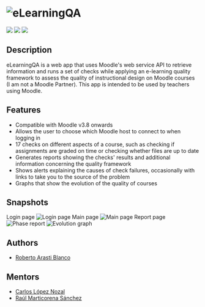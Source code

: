 # ![eLearningQA](https://github.com/ada1012/eLearningQA/blob/main/Memo/plantillaLatex-master/img/FullLogo.png?raw=true)

[![](https://github.com/ada1012/eLearningQA/actions/workflows/maven.yml/badge.svg)](https://github.com/ada1012/eLearningQA/actions/workflows/maven.yml)
[![](https://img.shields.io/github/deployments/RobertoArastiBlanco/eLearningQA/elearningqa?label=Heroku%20deployment&style=plastic)](https://elearningqa.herokuapp.com)
[![](https://sonarcloud.io/api/project_badges/measure?project=ada1012_eLearningQA&metric=alert_status)](https://sonarcloud.io/summary/overall?id=ada1012_eLearningQA)
## Description

eLearningQA is a web app that uses Moodle's web service 
API to retrieve information and runs a set of checks
while applying an e-learning quality framework to
assess the quality of instructional design on 
Moodle courses (I am not a Moodle Partner). 
This app is intended to be used by 
teachers using Moodle.


## Features

- Compatible with Moodle v3.8 onwards
- Allows the user to choose which Moodle host to connect to when logging in
- 17 checks on different aspects of a course, such as checking if assignments are graded on time or checking whether files are up to date
- Generates reports showing the checks' results and additional information concerning the quality framework
- Shows alerts explaining the causes of check failures, occasionally with links to take you to the source of the problem
- Graphs that show the evolution of the quality of courses

## Snapshots
Login page
![Login page](https://github.com/RobertoArastiBlanco/eLearningQA/blob/main/Memo/plantillaLatex-master/img/Login.PNG?raw=true)
Main page
![Main page](https://github.com/RobertoArastiBlanco/eLearningQA/blob/main/Memo/plantillaLatex-master/img/ListaCursos.PNG?raw=true)
Report page
![Phase report](https://github.com/RobertoArastiBlanco/eLearningQA/blob/main/Memo/plantillaLatex-master/img/InformeFases.PNG?raw=true)
![Evolution graph](https://github.com/RobertoArastiBlanco/eLearningQA/blob/main/Memo/plantillaLatex-master/img/Evolucion.PNG?raw=true)

## Authors

- [Roberto Arasti Blanco](https://www.github.com/RobertoArastiBlanco)

## Mentors

- [Carlos López Nozal](https://www.github.com/clopezno)
- [Raúl Marticorena Sánchez](https://www.github.com/rmartico)

